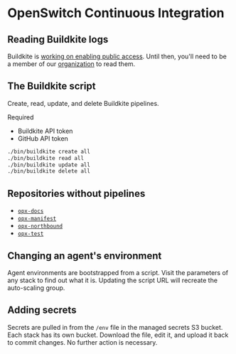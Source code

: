 # OpenSwitch Continuous Integration

## Reading Buildkite logs

Buildkite is [working on enabling public access](https://github.com/buildkite/feedback/issues/137#issuecomment-360336774). Until then, you'll need to be a member of our [organization](https://buildkite.com/opx) to read them.

## The Buildkite script

Create, read, update, and delete Buildkite pipelines.

Required
- Buildkite API token
- GitHub API token

```bash
./bin/buildkite create all
./bin/buildkite read all
./bin/buildkite update all
./bin/buildkite delete all
```

## Repositories without pipelines

* [`opx-docs`](https://github.com/opx-docs)
* [`opx-manifest`](https://github.com/opx-manifest)
* [`opx-northbound`](https://github.com/opx-northbound)
* [`opx-test`](https://github.com/opx-test)

## Changing an agent's environment

Agent environments are bootstrapped from a script. Visit the parameters of any stack to find out what it is. Updating the script URL will recreate the auto-scaling group.

## Adding secrets

Secrets are pulled in from the `/env` file in the managed secrets S3 bucket. Each stack has its own bucket. Download the file, edit it, and upload it back to commit changes. No further action is necessary.
